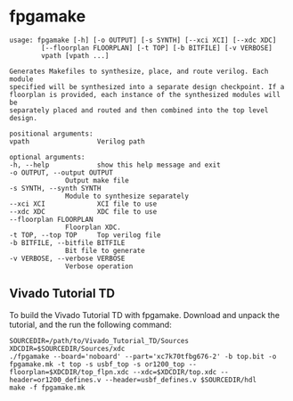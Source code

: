 fpgamake
========

    usage: fpgamake [-h] [-o OUTPUT] [-s SYNTH] [--xci XCI] [--xdc XDC]
		    [--floorplan FLOORPLAN] [-t TOP] [-b BITFILE] [-v VERBOSE]
		    vpath [vpath ...]

    Generates Makefiles to synthesize, place, and route verilog. Each module
    specified will be synthesized into a separate design checkpoint. If a
    floorplan is provided, each instance of the synthesized modules will be
    separately placed and routed and then combined into the top level design.

    positional arguments:
	vpath                 Verilog path

    optional arguments:
	-h, --help            show this help message and exit
	-o OUTPUT, --output OUTPUT
			      Output make file
	-s SYNTH, --synth SYNTH
			      Module to synthesize separately
	--xci XCI             XCI file to use
	--xdc XDC             XDC file to use
	--floorplan FLOORPLAN
			      Floorplan XDC.
	-t TOP, --top TOP     Top verilog file
	-b BITFILE, --bitfile BITFILE
			      Bit file to generate
	-v VERBOSE, --verbose VERBOSE
			      Verbose operation

Vivado Tutorial TD
------------------

To build the Vivado Tutorial TD with fpgamake. Download and unpack the tutorial, and the run the following command:

    SOURCEDIR=/path/to/Vivado_Tutorial_TD/Sources
    XDCDIR=$SOURCEDIR/Sources/xdc
    ./fpgamake --board='noboard' --part='xc7k70tfbg676-2' -b top.bit -o fpgamake.mk -t top -s usbf_top -s or1200_top --floorplan=$XDCDIR/top_flpn.xdc --xdc=$XDCDIR/top.xdc --header=or1200_defines.v --header=usbf_defines.v $SOURCEDIR/hdl
    make -f fpgamake.mk
